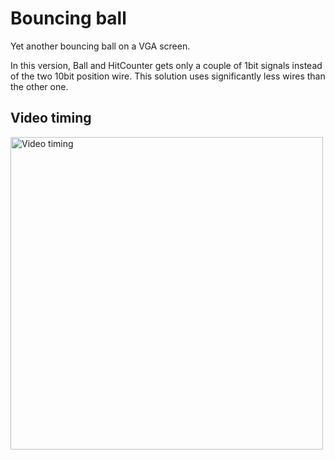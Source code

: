# Bouncing ball

Yet another bouncing ball on a VGA screen.

In this version, Ball and HitCounter gets only a couple of 1bit signals instead of the two 10bit position wire.
This solution uses significantly less wires than the other one.

## Video timing

<img src="https://res.cloudinary.com/kovagoz/image/upload/s--BI24V8bJ--/c_scale,w_700/v1630359601/github/fpga_ball_timing.png" width="500" alt="Video timing">

